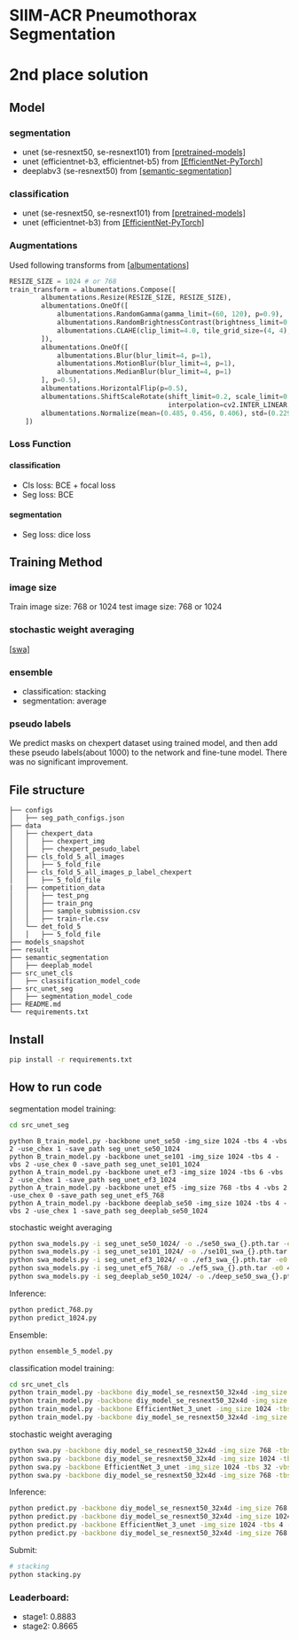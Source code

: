 # SIIM-ACR Pneumothorax Segmentation

# 2nd place solution 

## Model
### segmentation
- unet (se-resnext50, se-resnext101) from [\[pretrained-models\]](https://github.com/Cadene/pretrained-models.pytorch)
- unet (efficientnet-b3, efficientnet-b5) from [\[EfficientNet-PyTorch\]](https://github.com/lukemelas/EfficientNet-PyTorch)
- deeplabv3 (se-resnext50) from [\[semantic-segmentation\]](https://github.com/NVIDIA/semantic-segmentation)
### classification 
- unet (se-resnext50, se-resnext101) from [\[pretrained-models\]](https://github.com/Cadene/pretrained-models.pytorch)
- unet (efficientnet-b3) from  [\[EfficientNet-PyTorch\]](https://github.com/lukemelas/EfficientNet-PyTorch)
### Augmentations
Used following transforms from \[[albumentations\]](https://github.com/albu/albumentations)
```python
RESIZE_SIZE = 1024 # or 768
train_transform = albumentations.Compose([
        albumentations.Resize(RESIZE_SIZE, RESIZE_SIZE),
        albumentations.OneOf([
            albumentations.RandomGamma(gamma_limit=(60, 120), p=0.9),
            albumentations.RandomBrightnessContrast(brightness_limit=0.2, contrast_limit=0.2, p=0.9),
            albumentations.CLAHE(clip_limit=4.0, tile_grid_size=(4, 4), p=0.9),
        ]),
        albumentations.OneOf([
            albumentations.Blur(blur_limit=4, p=1),
            albumentations.MotionBlur(blur_limit=4, p=1),
            albumentations.MedianBlur(blur_limit=4, p=1)
        ], p=0.5),
        albumentations.HorizontalFlip(p=0.5),
        albumentations.ShiftScaleRotate(shift_limit=0.2, scale_limit=0.2, rotate_limit=20,
                                        interpolation=cv2.INTER_LINEAR, border_mode=cv2.BORDER_CONSTANT, p=1),
        albumentations.Normalize(mean=(0.485, 0.456, 0.406), std=(0.229, 0.224, 0.225), max_pixel_value=255.0, p=1.0)
    ])
```
### Loss Function
#### classification 

- Cls loss: BCE + focal loss
- Seg loss: BCE 
#### segmentation

- Seg loss: dice loss
## Training Method
### image size
Train image size: 768 or 1024
test image size: 768 or 1024
### stochastic weight averaging
\[[swa\]](https://github.com/timgaripov/swa)
### ensemble
- classification: stacking 
- segmentation: average 
### pseudo labels
We predict masks on chexpert dataset using trained model, 
and then add these pseudo labels(about 1000) to the network and fine-tune model. There was no significant improvement.

## File structure
    ├── configs
    │   ├── seg_path_configs.json
    ├── data              
    │   ├── chexpert_data
    │   │   ├── chexpert_img
    │   │   ├── chexpert_pesudo_label
    │   ├── cls_fold_5_all_images
    │   │   ├── 5_fold_file
    │   ├── cls_fold_5_all_images_p_label_chexpert
    │   │   ├── 5_fold_file
    |   ├── competition_data
    │   │   ├── test_png
    │   │   ├── train_png
    │   │   ├── sample_submission.csv
    │   │   ├── train-rle.csv
    │   └── det_fold_5
    │   │   ├── 5_fold_file
    ├── models_snapshot
    ├── result
    ├── semantic_segmentation
    │   ├── deeplab_model
    ├── src_unet_cls
    │   ├── classification_model_code
    ├── src_unet_seg
    │   ├── segmentation_model_code
    ├── README.md
    └── requirements.txt

## Install
```bash
pip install -r requirements.txt
```

## How to run code
segmentation model training:
```bash
cd src_unet_seg
```
```
python B_train_model.py -backbone unet_se50 -img_size 1024 -tbs 4 -vbs 2 -use_chex 1 -save_path seg_unet_se50_1024
python B_train_model.py -backbone unet_se101 -img_size 1024 -tbs 4 -vbs 2 -use_chex 0 -save_path seg_unet_se101_1024
python A_train_model.py -backbone unet_ef3 -img_size 1024 -tbs 6 -vbs 2 -use_chex 1 -save_path seg_unet_ef3_1024
python A_train_model.py -backbone unet_ef5 -img_size 768 -tbs 4 -vbs 2 -use_chex 0 -save_path seg_unet_ef5_768
python A_train_model.py -backbone deeplab_se50 -img_size 1024 -tbs 4 -vbs 2 -use_chex 1 -save_path seg_deeplab_se50_1024
```
stochastic weight averaging
```bash
python swa_models.py -i seg_unet_se50_1024/ -o ./se50_swa_{}.pth.tar -e0 43 -e1 34 -e2 39 --model_num unet_se50 --batch-size 4
python swa_models.py -i seg_unet_se101_1024/ -o ./se101_swa_{}.pth.tar -e0 43 -e1 34 -e2 39 --model_num unet_se101 --batch-size 4
python swa_models.py -i seg_unet_ef3_1024/ -o ./ef3_swa_{}.pth.tar -e0 43 -e1 34 -e2 39 --model_num unet_ef3 --batch-size 6
python swa_models.py -i seg_unet_ef5_768/ -o ./ef5_swa_{}.pth.tar -e0 43 -e1 34 -e2 39 --model_num unet_ef5 --batch-size 4
python swa_models.py -i seg_deeplab_se50_1024/ -o ./deep_se50_swa_{}.pth.tar -e0 43 -e1 34 -e2 39 --model_num deeplab_se50 --batch-size 4
```
Inference:
```bash
python predict_768.py 
python predict_1024.py
```
Ensemble:
```bash
python ensemble_5_model.py 
```
classification model training:
```bash
cd src_unet_cls
python train_model.py -backbone diy_model_se_resnext50_32x4d -img_size 768 -tbs 16 -vbs 8 -save_path diy_model_se_resnext50_32x4d_768_normal
python train_model.py -backbone diy_model_se_resnext50_32x4d -img_size 1024 -tbs 8 -vbs 4 -save_path diy_model_se_resnext50_32x4d_1024_normal
python train_model.py -backbone EfficientNet_3_unet -img_size 1024 -tbs 16 -vbs 8 -save_path EfficientNet_3_unet_1024_normal
python train_model.py -backbone diy_model_se_resnext50_32x4d -img_size 768 -tbs 16 -vbs 8 -save_path diy_model_se_resnext50_32x4d_768_add_chexpert
```
stochastic weight averaging
```bash
python swa.py -backbone diy_model_se_resnext50_32x4d -img_size 768 -tbs 32 -vbs 8 -cp diy_model_se_resnext50_32x4d_768_normal
python swa.py -backbone diy_model_se_resnext50_32x4d -img_size 1024 -tbs 32 -vbs 8 -cp diy_model_se_resnext50_32x4d_1024_normal
python swa.py -backbone EfficientNet_3_unet -img_size 1024 -tbs 32 -vbs 8 -cp EfficientNet_3_unet_768_normal
python swa.py -backbone diy_model_se_resnext50_32x4d -img_size 768 -tbs 32 -vbs 8 -cp diy_model_se_resnext50_32x4d_768_add_chexpert
```
Inference:
```bash
python predict.py -backbone diy_model_se_resnext50_32x4d -img_size 768 -tbs 4 -vbs 4 -spth diy_model_se_resnext50_32x4d_768_normal
python predict.py -backbone diy_model_se_resnext50_32x4d -img_size 1024 -tbs 4 -vbs 4 -spth diy_model_se_resnext50_32x4d_1024_normal
python predict.py -backbone EfficientNet_3_unet -img_size 1024 -tbs 4 -vbs 4 -spth EfficientNet_3_unet_1024_normal
python predict.py -backbone diy_model_se_resnext50_32x4d -img_size 768 -tbs 4 -vbs 4 -spth diy_model_se_resnext50_32x4d_768_add_chexpert
```

Submit:
```bash
# stacking
python stacking.py
```

### Leaderboard:
- stage1: 0.8883
- stage2: 0.8665
